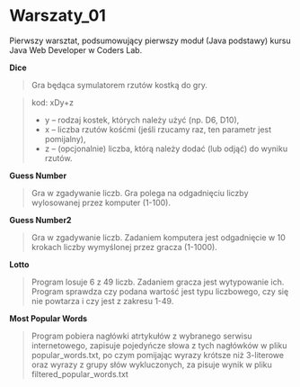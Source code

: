 # Warszaty_01
Pierwszy warsztat, podsumowujący pierwszy moduł 
(Java podstawy) kursu Java Web Developer w Coders Lab.

**Dice**
>Gra będąca symulatorem rzutów kostką do gry.

>kod: xDy+z
>- y – rodzaj kostek, których należy użyć (np. D6, D10),
>- x – liczba rzutów kośćmi (jeśli rzucamy raz, ten parametr jest pomijalny),
>- z – (opcjonalnie) liczba, którą należy dodać (lub odjąć) do wyniku rzutów.

**Guess Number**  
>Gra w zgadywanie liczb. Gra polega na 
odgadnięciu liczby wylosowanej przez komputer (1-100).

**Guess Number2** 
> Gra w zgadywanie liczb. Zadaniem komputera
jest odgadnięcie w 10 krokach liczby wymyślonej przez gracza (1-1000).

**Lotto**
>Program losuje 6 z 49 liczb. Zadaniem gracza
jest wytypowanie ich. Program sprawdza czy podana
wartość jest typu liczbowego, czy się nie powtarza
i czy jest z zakresu 1-49.

**Most Popular Words**
>Program pobiera nagłówki atrtykułów
z wybranego serwisu internetowego, zapisuje pojedyńcze słowa
z tych nagłówków w pliku popular_words.txt, po czym
pomijając wyrazy krótsze niż 3-literowe oraz
wyrazy z grupy słów wykluczonych, za pisuje wynik w pliku filtered_popular_words.txt